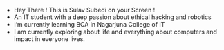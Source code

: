- Hey There ! This is Sulav Subedi on your Screen !
- An IT student with a deep passion about ethical hacking and robotics
- I’m currently learning BCA in Nagarjuna College of IT 
- I am currently exploring about life and everything about computers and impact in everyone lives.

